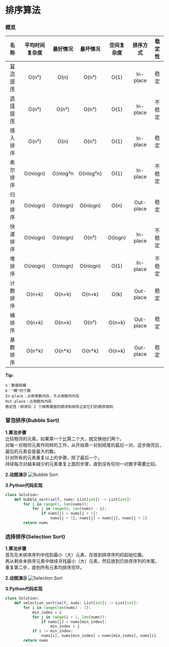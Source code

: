# 排序算法

### 概览

| 名称 | 平均时间复杂度 | 最好情况 | 最坏情况 | 空间复杂度 | 排序方式 | 稳定性 |
| :------------: | :------------: | :------------: | :------------: | :------------: | :------------: | :------------: |
| [冒泡排序](#bubble_sort) | O(n²) | O(n) | O(n²) | O(1) | In-place | 稳定 |
| [选择排序](#selection_sort) | O(n²) | O(n²) | O(n²) | O(1) | In-place | 不稳定 |
| 插入排序 | O(n²) | O(n) | O(n²) | O(1) | In-place | 稳定 |
| 希尔排序 | O(nlogn) | O(nlog²n | O(nlog²n) | O(1) | In-place | 不稳定 |
| 归并排序 | O(nlogn) | O(nlogn) | O(nlogn) | O(n) | Out-place | 稳定 |
| 快速排序 | O(nlogn) | O(nlogn) | O(n²) | O(logn) | In-place | 不稳定 |
| 堆排序 | O(nlogn) | O(nlogn) | O(nlogn) | O(1) | In-place | 不稳定 |
| 计数排序 | O(n+k) | O(n+k) | O(n+k) | O(k) | Out-place| 稳定 |
| 桶排序 | O(n+k) | O(n+k) | O(n²) | O(n+k) | Out-place | 稳定 |
| 基数排序 | O(n*k) | O(n*k) | O(n*k) | O(n+k) | Out-place | 稳定 |

**Tip:**
```code
n：数据规模
k："桶"的个数
In-place：占用常数内存，不占用额外内存
Out-place：占用额外内存
稳定性：排序后 2 个相等键值的顺序和排序之前它们的顺序相同
```
### <span id="bubble_sort">冒泡排序(Bubble Sort)</span>

**1.算法步骤**  
比较相邻的元素。如果第一个比第二个大，就交换他们两个。  
对每一对相邻元素作同样的工作，从开始第一对到结尾的最后一对。这步做完后，最后的元素会是最大的数。  
针对所有的元素重复以上的步骤，除了最后一个。  
持续每次对越来越少的元素重复上面的步骤，直到没有任何一对数字需要比较。

**2.动图演示**
![Bubble Sort](http://qqvx14xd2.hn-bkt.clouddn.com/wp-content/uploads/2021/04/bubbleSort.gif "Bubble Sort")

**3.Python代码实现**
```python
class Solution:
    def bubble_sort(self, nums: List[int]) -> List[int]:
        for i in range(1, len(nums)):
            for j in range(0, len(nums) - i):
                if nums[j] > nums[j + 1]:
                    nums[j + 1], nums[j] = nums[j], nums[j + 1]
        return nums
```

### <span id="selection_sort">选择排序(Selection Sort)</span>

**1.算法步骤**  
首先在未排序序列中找到最小（大）元素，存放到排序序列的起始位置。  
再从剩余未排序元素中继续寻找最小（大）元素，然后放到已排序序列的末尾。  
重复第二步，直到所有元素均排序完毕。  

**2.动图演示**
![Selection Sort](http://qqvx14xd2.hn-bkt.clouddn.com/wp-content/uploads/2021/04/selectionSort.gif "Selection Sort")

**3.Python代码实现**
```python
class Solution:
    def selection_sort(self, nums: List[int]) -> List[int]:
        for i in range(len(nums) - 1):
            min_index = i
            for j in range(i + 1, len(nums)):
                if nums[j] < nums[min_index]:
                    min_index = j
            if i != min_index:
                nums[i], nums[min_index] = nums[min_index], nums[i]
        return nums
```